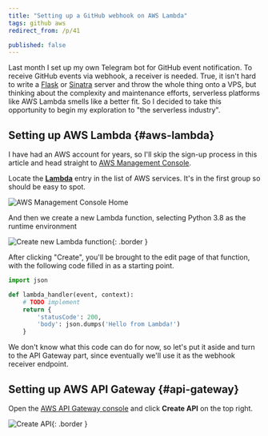 ```yaml
---
title: "Setting up a GitHub webhook on AWS Lambda"
tags: github aws
redirect_from: /p/41

published: false
---
```


Last month I set up my own Telegram bot for GitHub event notification. To receive GitHub events via webhook, a receiver is needed. True, it isn't hard to write a [Flask][flask] or [Sinatra][sinatra] server and throw the whole thing onto a VPS, but thinking about the complexity and maintenance efforts, serverless platforms like AWS Lambda smells like a better fit. So I decided to take this opportunity to begin my exploration to "the serverless industry".

  [flask]: https://palletsprojects.com/p/flask/
  [sinatra]: http://sinatrarb.com/

## Setting up AWS Lambda {#aws-lambda}

I have had an AWS account for years, so I'll skip the sign-up process in this article and head straight to [AWS Management Console][aws-console]. 

  [aws-console]: https://console.aws.amazon.com/

Locate the [**Lambda**][lambda-home] entry in the list of AWS services. It's in the first group so should be easy to spot.

  [lambda-home]: https://console.aws.amazon.com/lambda/home

![AWS Management Console Home](/image/aws/console-home-1.png)

And then we create a new Lambda function, selecting Python 3.8 as the runtime environment

![Create new Lambda function](/image/aws/lambda-create-function-1.png){: .border }

After clicking "Create", you'll be brought to the edit page of that function, with the following code filled in as a starting point.

```python
import json

def lambda_handler(event, context):
    # TODO implement
    return {
        'statusCode': 200,
        'body': json.dumps('Hello from Lambda!')
    }
```

We don't know what this code can do for now, so let's put it aside and turn to the API Gateway part, since eventually we'll use it as the webhook receiver endpoint.

## Setting up AWS API Gateway {#api-gateway}

Open the [AWS API Gateway console][apigw-home] and click **Create API** on the top right.

  [apigw-home]: https://console.aws.amazon.com/apigateway/main

![Create API](/image/aws/api-gateway-new-1.png){: .border }

